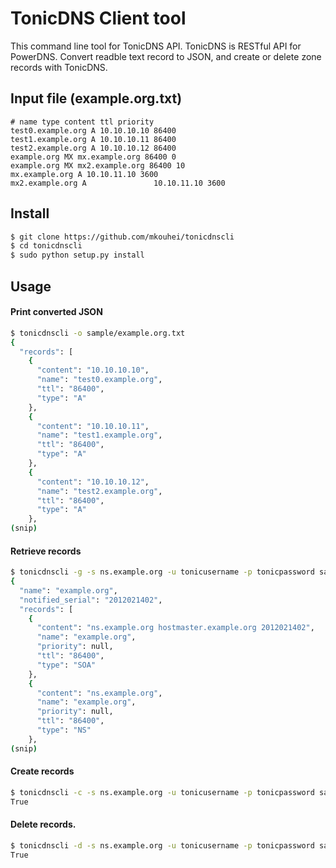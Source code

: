 TonicDNS Client tool
====================

This command line tool for TonicDNS API.
TonicDNS is  RESTful API for PowerDNS.
Convert readble text record to JSON, and create or delete zone records with TonicDNS.


Input file (example.org.txt)
----------------------------

```
# name type content ttl priority
test0.example.org A 10.10.10.10 86400
test1.example.org A 10.10.10.11 86400
test2.example.org A 10.10.10.12 86400
example.org MX mx.example.org 86400 0
example.org MX mx2.example.org 86400 10
mx.example.org A 10.10.11.10 3600
mx2.example.org A               10.10.11.10 3600
```

Install
-------

```bash
$ git clone https://github.com/mkouhei/tonicdnscli
$ cd tonicdnscli
$ sudo python setup.py install
```

Usage
-----

#### Print converted JSON

```bash
$ tonicdnscli -o sample/example.org.txt
{
  "records": [
    {
      "content": "10.10.10.10", 
      "name": "test0.example.org", 
      "ttl": "86400", 
      "type": "A"
    }, 
    {
      "content": "10.10.10.11", 
      "name": "test1.example.org", 
      "ttl": "86400", 
      "type": "A"
    }, 
    {
      "content": "10.10.10.12", 
      "name": "test2.example.org", 
      "ttl": "86400", 
      "type": "A"
    }, 
(snip)
```

#### Retrieve records

```bash
$ tonicdnscli -g -s ns.example.org -u tonicusername -p tonicpassword sample/example.org.txt
{
  "name": "example.org", 
  "notified_serial": "2012021402", 
  "records": [
    {
      "content": "ns.example.org hostmaster.example.org 2012021402", 
      "name": "example.org", 
      "priority": null, 
      "ttl": "86400", 
      "type": "SOA"
    }, 
    {
      "content": "ns.example.org", 
      "name": "example.org", 
      "priority": null, 
      "ttl": "86400", 
      "type": "NS"
    }, 
(snip)
```


#### Create records

```bash
$ tonicdnscli -c -s ns.example.org -u tonicusername -p tonicpassword sample/example.org.txt
True
```

#### Delete records.

```bash
$ tonicdnscli -d -s ns.example.org -u tonicusername -p tonicpassword sample/example.org.txt
True
```





